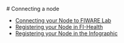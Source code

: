 # Connecting a node

- [Connecting your Node to FIWARE Lab](fiware-lab.md)
- [Registering your Node in FI-Health](fi-health.md)
- [Registering your Node in the Infographic](infographic.md)
